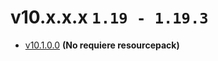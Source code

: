 # v10.x.x.x `1.19 - 1.19.3`
- [v10.1.0.0](https://github.com/IBlazingX/-Minecraft-Make-Custom-Music-Discs/blob/main/changelog/v10.1.0.0.md) **(No requiere resourcepack)**
